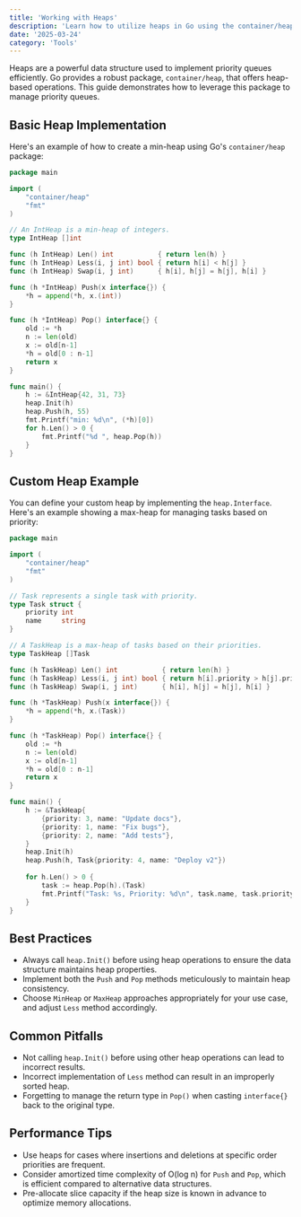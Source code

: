 ```yaml
---
title: 'Working with Heaps'
description: 'Learn how to utilize heaps in Go using the container/heap package for efficient priority queue management'
date: '2025-03-24'
category: 'Tools'
---
```


Heaps are a powerful data structure used to implement priority queues efficiently. Go provides a robust package, `container/heap`, that offers heap-based operations. This guide demonstrates how to leverage this package to manage priority queues.

## Basic Heap Implementation

Here's an example of how to create a min-heap using Go's `container/heap` package:

```go
package main

import (
	"container/heap"
	"fmt"
)

// An IntHeap is a min-heap of integers.
type IntHeap []int

func (h IntHeap) Len() int           { return len(h) }
func (h IntHeap) Less(i, j int) bool { return h[i] < h[j] }
func (h IntHeap) Swap(i, j int)      { h[i], h[j] = h[j], h[i] }

func (h *IntHeap) Push(x interface{}) {
	*h = append(*h, x.(int))
}

func (h *IntHeap) Pop() interface{} {
	old := *h
	n := len(old)
	x := old[n-1]
	*h = old[0 : n-1]
	return x
}

func main() {
	h := &IntHeap{42, 31, 73}
	heap.Init(h)
	heap.Push(h, 55)
	fmt.Printf("min: %d\n", (*h)[0])
	for h.Len() > 0 {
		fmt.Printf("%d ", heap.Pop(h))
	}
}
```

## Custom Heap Example

You can define your custom heap by implementing the `heap.Interface`. Here's an example showing a max-heap for managing tasks based on priority:

```go
package main

import (
	"container/heap"
	"fmt"
)

// Task represents a single task with priority.
type Task struct {
	priority int
	name     string
}

// A TaskHeap is a max-heap of tasks based on their priorities.
type TaskHeap []Task

func (h TaskHeap) Len() int           { return len(h) }
func (h TaskHeap) Less(i, j int) bool { return h[i].priority > h[j].priority }
func (h TaskHeap) Swap(i, j int)      { h[i], h[j] = h[j], h[i] }

func (h *TaskHeap) Push(x interface{}) {
	*h = append(*h, x.(Task))
}

func (h *TaskHeap) Pop() interface{} {
	old := *h
	n := len(old)
	x := old[n-1]
	*h = old[0 : n-1]
	return x
}

func main() {
	h := &TaskHeap{
		{priority: 3, name: "Update docs"},
		{priority: 1, name: "Fix bugs"},
		{priority: 2, name: "Add tests"},
	}
	heap.Init(h)
	heap.Push(h, Task{priority: 4, name: "Deploy v2"})
	
	for h.Len() > 0 {
		task := heap.Pop(h).(Task)
		fmt.Printf("Task: %s, Priority: %d\n", task.name, task.priority)
	}
}
```

## Best Practices

- Always call `heap.Init()` before using heap operations to ensure the data structure maintains heap properties.
- Implement both the `Push` and `Pop` methods meticulously to maintain heap consistency.
- Choose `MinHeap` or `MaxHeap` approaches appropriately for your use case, and adjust `Less` method accordingly.

## Common Pitfalls

- Not calling `heap.Init()` before using other heap operations can lead to incorrect results.
- Incorrect implementation of `Less` method can result in an improperly sorted heap.
- Forgetting to manage the return type in `Pop()` when casting `interface{}` back to the original type.

## Performance Tips

- Use heaps for cases where insertions and deletions at specific order priorities are frequent.
- Consider amortized time complexity of O(log n) for `Push` and `Pop`, which is efficient compared to alternative data structures.
- Pre-allocate slice capacity if the heap size is known in advance to optimize memory allocations.